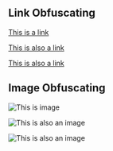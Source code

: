 
## Link Obfuscating

[This is a link](https://respawn.io)

[This is also a link](https://www.notion.so/kaedea/NotionDown-Obfusing-Blocks-25959a72e55041d6aed69f90226fa45c)

[This is also a link](https://www.notion.so/kaedea/MarkDown-Test-Page-9a873436a8b54f6a9b8ec1be725548a4)

## Image Obfuscating

![This is image](https://s3.us-west-2.amazonaws.com/secure.notion-static.com/bfcde5f2-47ab-426a-a06d-b1cea91781f4/mmexportd44a4a78d543429542df4e038acffc84_1619870561717.jpeg?X-Amz-Algorithm=AWS4-HMAC-SHA256&X-Amz-Credential=AKIAT73L2G45O3KS52Y5%2F20210601%2Fus-west-2%2Fs3%2Faws4_request&X-Amz-Date=20210601T143306Z&X-Amz-Expires=86400&X-Amz-Signature=d4f2b808a7c685115837733eb9efa06336b6fafad29190c7b8d5c41317f59c43&X-Amz-SignedHeaders=host)

![This is also an image](https://s3.us-west-2.amazonaws.com/secure.notion-static.com/bfcde5f2-47ab-426a-a06d-b1cea91781f4/mmexportd44a4a78d543429542df4e038acffc84_1619870561717.jpeg?X-Amz-Algorithm=AWS4-HMAC-SHA256&X-Amz-Credential=AKIAT73L2G45O3KS52Y5%2F20210515%2Fus-west-2%2Fs3%2Faws4_request&X-Amz-Date=20210515T101250Z&X-Amz-Expires=86400&X-Amz-Signature=4082b5f128410b128d2da953b8f5b4b719ab1925eb5b6959b66415b0e39492bb&X-Amz-SignedHeaders=host)

![This is also an image](https://s3.us-west-2.amazonaws.com/secure.notion-static.com/bfcde5f2-47ab-426a-a06d-b1cea91781f4/mmexportd44a4a78d543429542df4e038acffc84_1619870561717.jpeg?X-Amz-Algorithm=AWS4-HMAC-SHA256&X-Amz-Credential=AKIAT73L2G45O3KS52Y5%2F20210515%2Fus-west-2%2Fs3%2Faws4_request&X-Amz-Date=20210515T101250Z&X-Amz-Expires=86400&X-Amz-Signature=4082b5f128410b128d2da953b8f5b4b719ab1925eb5b6959b66415b0e39492bb&X-Amz-SignedHeaders=host)




<!-- Generated by NotionPageWriter
notion-down.version = 0.0.1
notion-down.revision = b'498c3d8'
-->